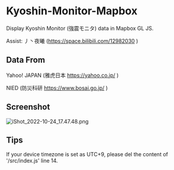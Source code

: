 # Kyoshin-Monitor-Mapbox
Display Kyoshin Monitor (強震モニタ) data in Mapbox GL JS.

Assist: 丿丶夜曦 (https://space.bilibili.com/12982030 )

## Data From
Yahoo! JAPAN (雅虎日本 https://yahoo.co.jp/ )

NIED (防災科研 https://www.bosai.go.jp/ )

## Screenshot
![iShot_2022-10-24_17.47.48.png](https://s2.loli.net/2022/10/24/BIJWEqhmZUMcyuT.png)

## Tips
If your device timezone is set as UTC+9, please del the content of '/src/index.js' line 14.
